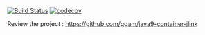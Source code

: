 [![Build Status](https://travis-ci.org/JUGIstanbul/voltran.svg?branch=master)](https://travis-ci.org/JUGIstanbul/voltran)
[![codecov](https://codecov.io/gh/JUGIstanbul/voltran/branch/master/graph/badge.svg)](https://codecov.io/gh/JUGIstanbul/voltran)

Review the project :  https://github.com/ggam/java9-container-jlink
